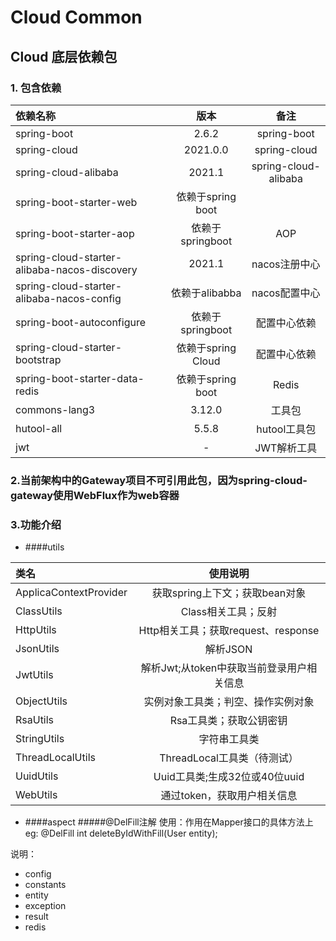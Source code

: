 # Cloud Common
## Cloud 底层依赖包
### 1. 包含依赖
|依赖名称|版本|备注|
|:------|:------:|:------:|
|spring-boot|2.6.2|spring-boot|
|spring-cloud|2021.0.0|spring-cloud|
|spring-cloud-alibaba|2021.1|spring-cloud-alibaba|
|spring-boot-starter-web|依赖于spring boot|
|spring-boot-starter-aop|依赖于springboot|AOP|
|spring-cloud-starter-alibaba-nacos-discovery|2021.1|nacos注册中心|
|spring-cloud-starter-alibaba-nacos-config|依赖于alibabba|nacos配置中心|
|spring-boot-autoconfigure|依赖于springboot|配置中心依赖|
|spring-cloud-starter-bootstrap|依赖于spring Cloud|配置中心依赖|
|spring-boot-starter-data-redis|依赖于spring boot|Redis|
|commons-lang3|3.12.0|工具包|
|hutool-all|5.5.8|hutool工具包|
|jwt|-|JWT解析工具|

### 2.当前架构中的Gateway项目不可引用此包，因为spring-cloud-gateway使用WebFlux作为web容器

### 3.功能介绍
- ####utils

|类名|使用说明|
|:------|:------:|
|ApplicaContextProvider|获取spring上下文；获取bean对象|
|ClassUtils|Class相关工具；反射|
|HttpUtils|Http相关工具；获取request、response|
|JsonUtils|解析JSON|
|JwtUtils|解析Jwt;从token中获取当前登录用户相关信息|
|ObjectUtils|实例对象工具类；判空、操作实例对象|
|RsaUtils|Rsa工具类；获取公钥密钥|
|StringUtils|字符串工具类|
|ThreadLocalUtils|ThreadLocal工具类（待测试）|
|UuidUtils|Uuid工具类;生成32位或40位uuid|
|WebUtils|通过token，获取用户相关信息|

- ####aspect
#####@DelFill注解
使用：作用在Mapper接口的具体方法上
eg:
    @DelFill
    int deleteByIdWithFill(User entity);
    
说明：
- config
- constants
- entity
- exception
- result
- redis